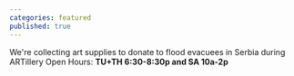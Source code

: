 ```yaml
---
categories: featured
published: true
---
```


We're collecting art supplies to donate to flood evacuees in Serbia during ARTillery Open Hours:
**TU+TH 6:30-8:30p and
SA 10a-2p**